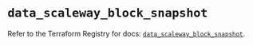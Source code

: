 # `data_scaleway_block_snapshot`

Refer to the Terraform Registry for docs: [`data_scaleway_block_snapshot`](https://registry.terraform.io/providers/scaleway/scaleway/2.49.0/docs/data-sources/block_snapshot).
